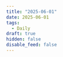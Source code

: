 ```yaml
---
title: "2025-06-01"
date: 2025-06-01
tags:
  - Daily
draft: true
hidden: false
disable_feed: false
---
```


